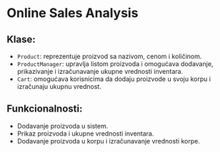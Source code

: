 # Online Sales Analysis

## Klase:
- `Product`: reprezentuje proizvod sa nazivom, cenom i količinom.
- `ProductManager`: upravlja listom proizvoda i omogućava dodavanje, prikazivanje i izračunavanje ukupne vrednosti inventara.
- `Cart`: omogućava korisnicima da dodaju proizvode u svoju korpu i izračunaju ukupnu vrednost.

## Funkcionalnosti:
- Dodavanje proizvoda u sistem.
- Prikaz proizvoda i ukupne vrednosti inventara.
- Dodavanje proizvoda u korpu i izračunavanje vrednosti korpe.

